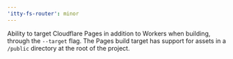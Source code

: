 ```yaml
---
'itty-fs-router': minor
---
```


Ability to target Cloudflare Pages in addition to Workers when building, through the `--target` flag. The Pages build target has support for assets in a `/public` directory at the root of the project.
